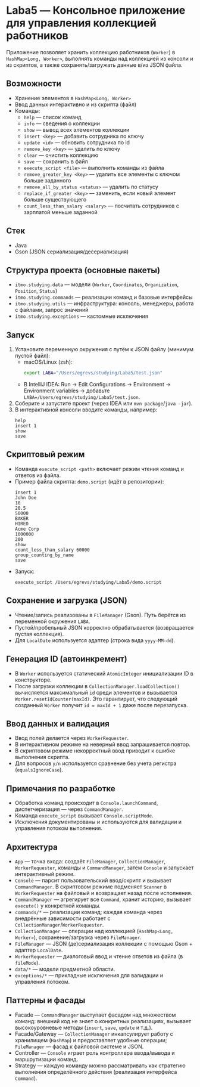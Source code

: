 Laba5 — Консольное приложение для управления коллекцией работников
===============================================================

Приложение позволяет хранить коллекцию работников (`Worker`) в `HashMap<Long, Worker>`, выполнять команды над коллекцией из консоли и из скриптов, а также сохранять/загружать данные в/из JSON файла.

Возможности
-----------
- Хранение элементов в `HashMap<Long, Worker>`
- Ввод данных интерактивно и из скрипта (файл)
- Команды:
  - `help` — список команд
  - `info` — сведения о коллекции
  - `show` — вывод всех элементов коллекции
  - `insert <key>` — добавить сотрудника по ключу
  - `update <id>` — обновить сотрудника по id
  - `remove_key <key>` — удалить по ключу
  - `clear` — очистить коллекцию
  - `save` — сохранить в файл
  - `execute_script <file>` — выполнить команды из файла
  - `remove_greater_key <key>` — удалить все элементы с ключом больше заданного
  - `remove_all_by_status <status>` — удалить по статусу
  - `replace_if_greater <key>` — заменить, если новый элемент больше существующего
  - `count_less_than_salary <salary>` — посчитать сотрудников с зарплатой меньше заданной

Стек
----
- Java
- Gson (JSON сериализация/десериализация)

Структура проекта (основные пакеты)
-----------------------------------
- `itmo.studying.data` — модели (`Worker`, `Coordinates`, `Organization`, `Position`, `Status`)
- `itmo.studying.commands` — реализации команд и базовые интерфейсы
- `itmo.studying.utils` — инфраструктура: консоль, менеджеры, работа с файлами, запрос значений
- `itmo.studying.exceptions` — кастомные исключения

Запуск
------
1. Установите переменную окружения с путём к JSON файлу (минимум пустой файл):
   - macOS/Linux (zsh):
     ```bash
     export LABA="/Users/egrevs/studying/Laba5/test.json"
     ```
   - В IntelliJ IDEA: Run → Edit Configurations → Environment → Environment variables → добавьте `LABA=/Users/egrevs/studying/Laba5/test.json`.
2. Соберите и запустите проект (через IDEA или `mvn package`/`java -jar`).
3. В интерактивной консоли вводите команды, например:
   ```
   help
   insert 1
   show
   save
   ```

Скриптовый режим
----------------
- Команда `execute_script <path>` включает режим чтения команд и ответов из файла.
- Пример файла скрипта: `demo.script` (идёт в репозитории):
  ```
  insert 1
  John Doe
  10
  20.5
  50000
  BAKER
  HIRED
  Acme Corp
  1000000
  200
  show
  count_less_than_salary 60000
  group_counting_by_name
  save
  ```
- Запуск:
  ```
  execute_script /Users/egrevs/studying/Laba5/demo.script
  ```

Сохранение и загрузка (JSON)
----------------------------
- Чтение/запись реализованы в `FileManager` (Gson). Путь берётся из переменной окружения `LABA`.
- Пустой/пробельный JSON корректно обрабатывается (возвращается пустая коллекция).
- Для `LocalDate` используется адаптер (строка вида `yyyy-MM-dd`).

Генерация ID (автоинкремент)
----------------------------
- В `Worker` используется статический `AtomicInteger` инициализации ID в конструкторе.
- После загрузки коллекции в `CollectionManager.loadCollection()` вычисляется максимальный `id` среди элементов и вызывается `Worker.resetIdCounter(maxId)`. Это гарантирует, что следующий созданный `Worker` получит `id = maxId + 1` даже после перезапуска.

Ввод данных и валидация
------------------------
- Ввод полей делается через `WorkerRequester`.
- В интерактивном режиме на неверный ввод запрашивается повтор.
- В скриптовом режиме некорректный ввод приводит к ошибке выполнения скрипта.
- Для вопросов `y/n` используется сравнение без учета регистра (`equalsIgnoreCase`).

Примечания по разработке
------------------------
- Обработка команд происходит в `Console.launchCommand`, диспетчеризация — через `CommandManager`.
- Команда `execute_script` вызывает `Console.scriptMode`.
- Исключения документированы и используются для валидации и управления потоком выполнения.
 
Архитектура
-----------
- `App` — точка входа: создаёт `FileManager`, `CollectionManager`, `WorkerRequester`, команды и `CommandManager`, затем `Console` и запускает интерактивный режим.
- `Console` — парсит пользовательский ввод/скрипт и вызывает `CommandManager`. В скриптовом режиме подменяет `Scanner` в `WorkerRequester` на файловый и возвращает назад после исполнения.
- `CommandManager` — агрегирует все `Command`, хранит историю, вызывает `execute()` у конкретной команды.
- `commands/*` — реализации команд; каждая команда через внедрённые зависимости работает с `CollectionManager`/`WorkerRequester`.
- `CollectionManager` — операции над коллекцией (`HashMap<Long, Worker>`), сохранение/загрузка через `FileManager`.
- `FileManager` — JSON (де)сериализация коллекции с помощью Gson + адаптер `LocalDate`.
- `WorkerRequester` — диалоговый ввод и чтение ответов из файла (в `fileMode`).
- `data/*` — модели предметной области.
- `exceptions/*` — прикладные исключения для валидации и управления потоком.


Паттерны и фасады
------------------
- Facade — `CommandManager` выступает фасадом над множеством команд: внешний код не знает о конкретных реализациях, вызывает высокоуровневые методы (`insert`, `save`, `update` и т.д.).
- Facade/Gateway — `CollectionManager` инкапсулирует работу с хранилищем (`HashMap`) и предоставляет удобные операции; `FileManager` — фасад к файловой системе и JSON.
- Controller — `Console` играет роль контроллера ввода/вывода и маршрутизации команд.
- Strategy — каждую команду можно рассматривать как стратегию выполнения определённого действия (реализация интерфейса `Command`).


 
